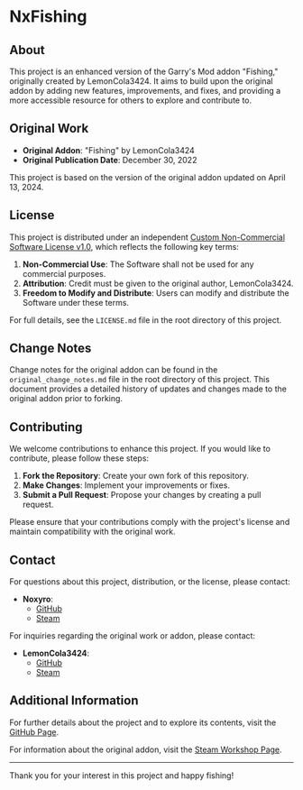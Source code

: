 # NxFishing

## About

This project is an enhanced version of the Garry's Mod addon "Fishing," originally created by LemonCola3424. It aims to build upon the original addon by adding new features, improvements, and fixes, and providing a more accessible resource for others to explore and contribute to.

## Original Work

- **Original Addon**: "Fishing" by LemonCola3424
- **Original Publication Date**: December 30, 2022

This project is based on the version of the original addon updated on April 13, 2024.

## License

This project is distributed under an independent [Custom Non-Commercial Software License v1.0](LICENSE.md), which reflects the following key terms:

1. **Non-Commercial Use**: The Software shall not be used for any commercial purposes.
2. **Attribution**: Credit must be given to the original author, LemonCola3424.
3. **Freedom to Modify and Distribute**: Users can modify and distribute the Software under these terms.

For full details, see the `LICENSE.md` file in the root directory of this project.

## Change Notes

Change notes for the original addon can be found in the `original_change_notes.md` file in the root directory of this project. This document provides a detailed history of updates and changes made to the original addon prior to forking.

## Contributing

We welcome contributions to enhance this project. If you would like to contribute, please follow these steps:

1. **Fork the Repository**: Create your own fork of this repository.
2. **Make Changes**: Implement your improvements or fixes.
3. **Submit a Pull Request**: Propose your changes by creating a pull request.

Please ensure that your contributions comply with the project's license and maintain compatibility with the original work.

## Contact

For questions about this project, distribution, or the license, please contact:

- **Noxyro**:
  - [GitHub](https://github.com/Noxyro)
  - [Steam](https://steamcommunity.com/id/noxyro)

For inquiries regarding the original work or addon, please contact:

- **LemonCola3424**:
  - [GitHub](https://github.com/LemonCola)
  - [Steam](https://steamcommunity.com/id/floralfishisnotfood)

## Additional Information

For further details about the project and to explore its contents, visit the [GitHub Page](https://github.com/Noxyro/NxFishing).

For information about the original addon, visit the [Steam Workshop Page](https://steamcommunity.com/sharedfiles/filedetails/?id=2909221398).

---

Thank you for your interest in this project and happy fishing!
